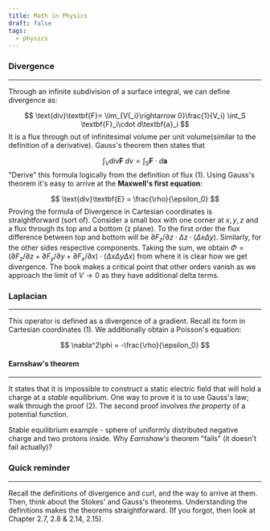 ```yaml
---
title: Math in Physics
draft: false
tags:
  - physics
---
```

 
### Divergence
---
Through an infinite subdivision of a surface integral, we can define divergence as:

$$
\text{div}\textbf{F}= \lim_{V{_i}\rightarrow 0}\frac{1}{V_i} \int_S \textbf{F}_i\cdot d\textbf{a}_i
$$
It is a flux through out of infinitesimal volume per unit volume(similar to the definition of a derivative). Gauss's theorem then states that

$$
\int_V \text{div}\textbf{F}\; dv = \int_S \textbf{F} \cdot d\textbf{a}
$$
"Derive" this formula logically from the definition of flux (1). Using Gauss's theorem it's easy to arrive at the **Maxwell's first equation**: 

$$
\text{div}\textbf{E} = \frac{\rho}{\epsilon_0}
$$
Proving the formula of Divergence in Cartesian coordinates is straightforward (sort of). Consider a small box with one corner at $x,y,z$ and a flux through its top and a bottom (z plane). To the first order the flux difference between top and bottom will be $\partial F_z/\partial z \cdot \Delta z \cdot (\Delta x \Delta y)$. Similarly, for the other sides respective components. Taking the sum, we obtain $\Phi = (\partial F_z/\partial z + \partial F_y/\partial y + \partial F_x/\partial x) \cdot (\Delta x \Delta y \Delta x)$ from where it is clear how we get divergence.
The book makes a critical point that other orders vanish as we approach the limit of $V\rightarrow 0$ as they have additional delta terms.
### Laplacian 
---
This operator is defined as a divergence of a gradient. Recall its form in Cartesian coordinates (1). We additionally obtain a Poisson's equation: 

$$
\nabla^2\phi = -\frac{\rho}{\epsilon_0}
$$

#### Earnshaw's theorem 
---
It states that it is impossible to construct a static electric field that will hold a charge at a *stable* equilibrium. One way to prove it is to use Gauss's law; walk through the proof (2). The second proof involves *the property* of a potential function.

Stable equilibrium example - sphere of uniformly distributed negative charge and two protons inside. Why *Earnshaw's* theorem "fails" (it doesn't fail actually)?

### Quick reminder
---
Recall the definitions of divergence and curl, and the way to arrive at them. Then, think about the Stokes' and Gauss's theorems. Understanding the definitions makes the theorems straightforward. (If you forgot, then look at Chapter 2.7, 2.8 & 2.14, 2.15).




